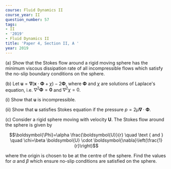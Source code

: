 ```yaml
---
course: Fluid Dynamics II
course_year: II
question_number: 57
tags:
- II
- '2019'
- Fluid Dynamics II
title: 'Paper 4, Section II, A '
year: 2019
---
```




(a) Show that the Stokes flow around a rigid moving sphere has the minimum viscous dissipation rate of all incompressible flows which satisfy the no-slip boundary conditions on the sphere.

(b) Let $\boldsymbol{u}=\boldsymbol{\nabla}(\boldsymbol{x} \cdot \boldsymbol{\Phi}+\chi)-2 \boldsymbol{\Phi}$, where $\boldsymbol{\Phi}$ and $\chi$ are solutions of Laplace's equation, i.e. $\nabla^{2} \boldsymbol{\Phi}=\mathbf{0}$ and $\nabla^{2} \chi=0$.

(i) Show that $\boldsymbol{u}$ is incompressible.

(ii) Show that $\boldsymbol{u}$ satisfies Stokes equation if the pressure $p=2 \mu \boldsymbol{\nabla} \cdot \boldsymbol{\Phi}$.

(c) Consider a rigid sphere moving with velocity $\boldsymbol{U}$. The Stokes flow around the sphere is given by

$$\boldsymbol{\Phi}=\alpha \frac{\boldsymbol{U}}{r} \quad \text { and } \quad \chi=\beta \boldsymbol{U} \cdot \boldsymbol{\nabla}\left(\frac{1}{r}\right)$$

where the origin is chosen to be at the centre of the sphere. Find the values for $\alpha$ and $\beta$ which ensure no-slip conditions are satisfied on the sphere.